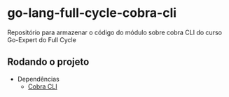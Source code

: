 # go-lang-full-cycle-cobra-cli
Repositório para armazenar o código do módulo sobre cobra CLI do curso Go-Expert do Full Cycle

## Rodando o projeto
- Dependências
    - [Cobra CLI](https://github.com/spf13/cobra)
